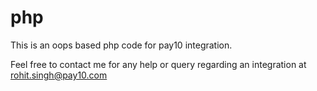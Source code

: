 # php

This is an oops based php code for pay10 integration.

Feel free to contact me for any help or query regarding an integration at rohit.singh@pay10.com
